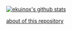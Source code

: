 [![ekuinox's github stats](https://github-readme-stats.vercel.app/api?username=ekuinox)](https://github.com/ekuinox/ekuinox)

[about of this repository](https://github.com/ekuinox/ekuinox/blob/master/about.md)
